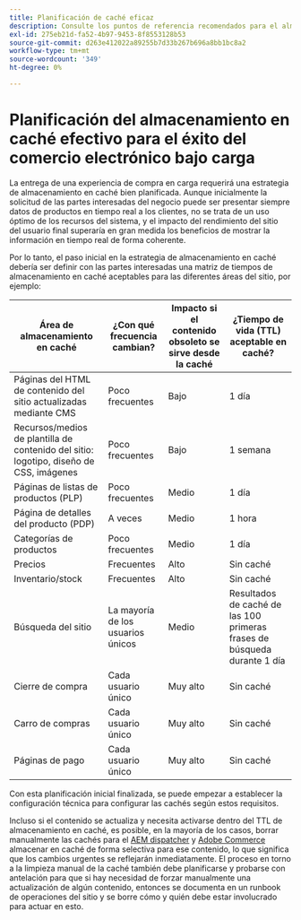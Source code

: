 ```yaml
---
title: Planificación de caché eficaz
description: Consulte los puntos de referencia recomendados para el almacenamiento en caché con el fin de garantizar el éxito del sitio bajo carga.
exl-id: 275eb21d-fa52-4b97-9453-8f8553128b53
source-git-commit: d263e412022a89255b7d33b267b696a8bb1bc8a2
workflow-type: tm+mt
source-wordcount: '349'
ht-degree: 0%

---
```


# Planificación del almacenamiento en caché efectivo para el éxito del comercio electrónico bajo carga

La entrega de una experiencia de compra en carga requerirá una estrategia de almacenamiento en caché bien planificada. Aunque inicialmente la solicitud de las partes interesadas del negocio puede ser presentar siempre datos de productos en tiempo real a los clientes, no se trata de un uso óptimo de los recursos del sistema, y el impacto del rendimiento del sitio del usuario final superaría en gran medida los beneficios de mostrar la información en tiempo real de forma coherente.

Por lo tanto, el paso inicial en la estrategia de almacenamiento en caché debería ser definir con las partes interesadas una matriz de tiempos de almacenamiento en caché aceptables para las diferentes áreas del sitio, por ejemplo:

| Área de almacenamiento en caché | ¿Con qué frecuencia cambian? | Impacto si el contenido obsoleto se sirve desde la caché | ¿Tiempo de vida (TTL) aceptable en caché? |
|---------------------------------------------------------------|--------------------|-------------------------------------------|-----------------------------------------------------|
| Páginas del HTML de contenido del sitio actualizadas mediante CMS | Poco frecuentes | Bajo | 1 día |
| Recursos/medios de plantilla de contenido del sitio: logotipo, diseño de CSS, imágenes | Poco frecuentes | Bajo | 1 semana |
| Páginas de listas de productos (PLP) | Poco frecuentes | Medio | 1 día |
| Página de detalles del producto (PDP) | A veces | Medio | 1 hora |
| Categorías de productos | Poco frecuentes | Medio | 1 día |
| Precios | Frecuentes | Alto | Sin caché |
| Inventario/stock | Frecuentes | Alto | Sin caché |
| Búsqueda del sitio | La mayoría de los usuarios únicos | Medio | Resultados de caché de las 100 primeras frases de búsqueda durante 1 día |
| Cierre de compra | Cada usuario único | Muy alto | Sin caché |
| Carro de compras | Cada usuario único | Muy alto | Sin caché |
| Páginas de pago | Cada usuario único | Muy alto | Sin caché |

Con esta planificación inicial finalizada, se puede empezar a establecer la configuración técnica para configurar las cachés según estos requisitos.

Incluso si el contenido se actualiza y necesita activarse dentro del TTL de almacenamiento en caché, es posible, en la mayoría de los casos, borrar manualmente las cachés para el [AEM dispatcher](https://experienceleague.adobe.com/docs/experience-manager-dispatcher/using/configuring/page-invalidate.html?lang=en) y [Adobe Commerce](../configuration//cli/manage-cache.md#clean-and-flush-cache-types) almacenar en caché de forma selectiva para ese contenido, lo que significa que los cambios urgentes se reflejarán inmediatamente. El proceso en torno a la limpieza manual de la caché también debe planificarse y probarse con antelación para que si hay necesidad de forzar manualmente una actualización de algún contenido, entonces se documenta en un runbook de operaciones del sitio y se borre cómo y quién debe estar involucrado para actuar en esto.
